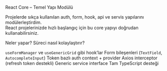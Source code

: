 React Core – Temel Yapı Modülü

Projelerde sıkça kullanılan auth, form, hook, api ve servis yapılarını modülerleştirdim.  
React projelerinizde hızlı başlangıç için bu core yapıyı doğrudan kullanabilirsiniz.

Neler yapar? Süreci nasıl kolaylaştırır?

`useFormManager` ve `useGenericGrid` gibi hook’lar
Form bileşenleri (`TextField`, `AutocompleteInput`)
Token bazlı auth context + provider
Axios interceptor (refresh token destekli)
Generic service interface
Tam TypeScript desteği

